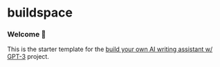 # buildspace 
### Welcome 👋
This is the starter template for the [build your own AI writing assistant w/ GPT-3](https://buildspace.so/builds/ai-writer) project.
